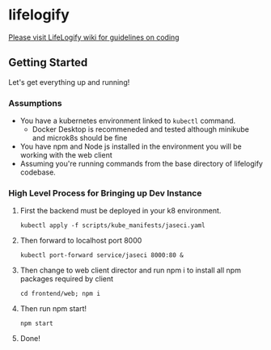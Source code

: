 # lifelogify

[Please visit LifeLogify wiki for guidelines on coding](https://wiki.lifelogify.com/)

## Getting Started

Let's get everything up and running!

### Assumptions

- You have a kubernetes environment linked to `kubectl` command.
  - Docker Desktop is recommeneded and tested although minikube and microk8s should be fine
- You have npm and Node js installed in the environment you will be working with the web client
- Assuming you're running commands from the base directory of lifelogify codebase.

### High Level Process for Bringing up Dev Instance

1. First the backend must be deployed in your k8 environment.

   `kubectl apply -f scripts/kube_manifests/jaseci.yaml`

2. Then forward to localhost port 8000

   `kubectl port-forward service/jaseci 8000:80 &`

3. Then change to web client director and run npm i to install all npm packages required by client

   `cd frontend/web; npm i`

4. Then run npm start!

   `npm start`

5. Done!
